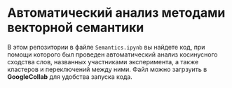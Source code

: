 # Автоматический анализ методами векторной семантики
В этом репозитории в файле `Semantics.ipynb` вы найдете код, при помощи которого был проведен автоматический анализ косинусного сходства слов, названных участниками эксперимента, а также кластеров и переключений между ними. Файл можно загрзуить в **GoogleCollab** для удобства запуска кода.
